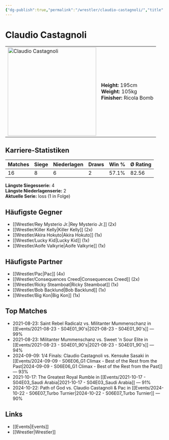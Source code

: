 ```yaml
---
{"dg-publish":true,"permalink":"/wrestler/claudio-castagnoli/","title":"Claudio Castagnoli","tags":["wrestler"],"noteIcon":""}
---
```



# Claudio Castagnoli

<table>
        <tr>
        <td><img src="https://github.com/CptSpaulding1980/choke-slam-wrestling/releases/download/images/Claudio_Castagnoli.png" width="280" alt="Claudio Castagnoli"></td>
        <td>
        <b>Height:</b> 195cm<br>
        <b>Weight:</b> 105kg<br>
        <b>Finisher:</b> Ricola Bomb<br>
        </td>
        </tr>
        </table>
        
## Karriere-Statistiken

| Matches | Siege | Niederlagen | Draws | Win % | Ø Rating |
|---------|-------|-------------|-------|-------|-----------|
| 16 | 8 | 6 | 2 | 57.1% | 82.56 |

**Längste Siegesserie:** 4<br>**Längste Niederlagenserie:** 2<br>**Aktuelle Serie:** loss (1 in Folge)


## Häufigste Gegner
- [[Wrestler/Rey Mysterio Jr.\|Rey Mysterio Jr.]] (2x)
- [[Wrestler/Killer Kelly\|Killer Kelly]] (2x)
- [[Wrestler/Akira Hokuto\|Akira Hokuto]] (1x)
- [[Wrestler/Lucky Kid\|Lucky Kid]] (1x)
- [[Wrestler/Aoife Valkyrie\|Aoife Valkyrie]] (1x)

## Häufigste Partner
- [[Wrestler/Pac\|Pac]] (4x)
- [[Wrestler/Consequences Creed\|Consequences Creed]] (2x)
- [[Wrestler/Ricky Steamboat\|Ricky Steamboat]] (1x)
- [[Wrestler/Bob Backlund\|Bob Backlund]] (1x)
- [[Wrestler/Big Kon\|Big Kon]] (1x)

## Top Matches
- 2021-08-23: Saint Rebel Radicalz vs. Militanter Mummenschanz in [[Events/2021-08-23 - S04E01_90's\|2021-08-23 - S04E01_90's]] — 99%
- 2021-08-23: Militanter Mummenschanz vs. Sweet 'n Sour Elite in [[Events/2021-08-23 - S04E01_90's\|2021-08-23 - S04E01_90's]] — 94%
- 2024-09-09: 1/4 Finals: Claudio Castagnoli vs. Kensuke Sasaki in [[Events/2024-09-09 - S06E06_G1 Climax - Best of the Rest from the Past\|2024-09-09 - S06E06_G1 Climax - Best of the Rest from the Past]] — 93%
- 2021-10-17: The Greatest Royal Rumble in [[Events/2021-10-17 - S04E03_Saudi Arabia\|2021-10-17 - S04E03_Saudi Arabia]] — 91%
- 2024-10-22: Path of God vs. Claudio Castagnoli & Pac in [[Events/2024-10-22 - S06E07_Turbo Turnier\|2024-10-22 - S06E07_Turbo Turnier]] — 90%

## Links
- [[Events\|Events]]
- [[Wrestler\|Wrestler]]
